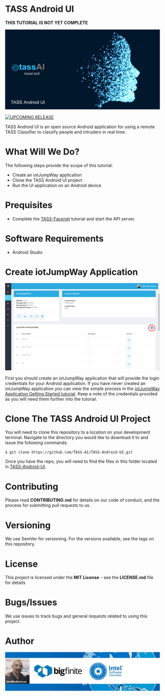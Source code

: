 # TASS Android UI
**THIS TUTORIAL IS NOT YET COMPLETE**

[![TASS Android UI](images/android.png)](https://github.com/TASS-AI/TASS-Android-UI/)

[![UPCOMING RELEASE](https://img.shields.io/badge/UPCOMING%20RELEASE-0.0.1-blue.svg)](https://github.com/TASS-AI/TASS-Android-UI/tree/0.0.1)

TASS Android UI is an open source Android application for using a remote TASS Classifier to classify people and intruders in real time.

# What Will We Do?

The following steps provide the scope of this tutorial:

- Create an iotJumpWay application
- Clone the TASS Android UI project
- Run the UI application on an Android device

# Prequisites

- Complete the [TASS-Facenet](https://github.com/TASS-AI/TASS-Facenet "TASS-Facenet") tutorial and start the API server.

# Software Requirements

- Android Studio

# Create iotJumpWay Application

[![TASS Android UI](images/iotJumpWay-Applications.jpg)](https://www.iotjumpway.tech/console/)

First you should create an iotJumpWay application that will provide the login credentials for your Android application. If you have never created an iotJumpWay application you can view the simple process in the [iotJumpWay Application Getting Started tutorial](https://www.iotjumpway.tech/developers/getting-started-applications "iotJumpWay Application Getting Started tutorial"). Keep a note of the credentials provided as you will need them further into the tutorial.

# Clone The TASS Android UI Project

You will need to clone this repository to a location on your development terminal. Navigate to the directory you would like to download it to and issue the following commands.

    $ git clone https://github.com/TASS-AI/TASS-Android-UI.git

Once you have the repo, you will need to find the files in this folder located in [TASS-Android-UI](https://github.com/TASS-AI/TASS-Android-UI "TASS-Android-UI").

# Contributing
Please read **CONTRIBUTING.md** for details on our code of conduct, and the process for submitting pull requests to us.

# Versioning
We use SemVer for versioning. For the versions available, see the tags on this repository.

# License
This project is licensed under the **MIT License** - see the **LICENSE.md** file for details

# Bugs/Issues

We use issues to track bugs and general requests related to using this project.

# Author

[![Adam Milton-Barker: BigFinte IoT Network Engineer & Intel® Software Innovator](images/Adam-Milton-Barker.jpg)](https://github.com/AdamMiltonBarker) 

